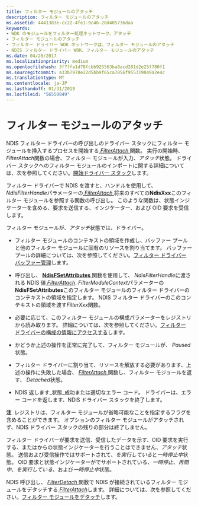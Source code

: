 ```yaml
---
title: フィルター モジュールのアタッチ
description: フィルター モジュールのアタッチ
ms.assetid: 4441383e-cc22-4fe1-9c46-28d405736daa
keywords:
- WDK のモジュールをフィルター処理ネットワーク、アタッチ
- フィルター モジュールのアタッチ
- フィルター ドライバー WDK ネットワークは、フィルター モジュールのアタッチ
- NDIS フィルター ドライバー WDK、フィルター モジュールのアタッチ
ms.date: 04/20/2017
ms.localizationpriority: medium
ms.openlocfilehash: 3f7ffa1d78fcbb925563ba8acd281d2e25f780f1
ms.sourcegitcommit: a33b7978e22d5bb9f65ca7056f955319049a2e4c
ms.translationtype: MT
ms.contentlocale: ja-JP
ms.lasthandoff: 01/31/2019
ms.locfileid: "56550849"
---
```

# <a name="attaching-a-filter-module"></a>フィルター モジュールのアタッチ





NDIS フィルター ドライバーの呼び出しのドライバー スタックにフィルター モジュールを挿入するプロセスを開始する[ *FilterAttach* ](https://msdn.microsoft.com/library/windows/hardware/ff549905)関数。 実行の開始時、 *FilterAttach*関数の場合、フィルター モジュールが入力、*アタッチ*状態。 ドライバー スタックへのフィルター モジュールのインポートに関する詳細については、次を参照してください。[開始ドライバー スタック](starting-a-driver-stack.md)します。

フィルター ドライバーで NDIS を渡すと、ハンドルを使用して、 *NdisFilterHandle*パラメーターの[ *FilterAttach* ](https://msdn.microsoft.com/library/windows/hardware/ff549905)将来のすべての**NdisXxx**このフィルター モジュールを参照する関数の呼び出し。 このような関数は、状態インジケーターを含める、要求を送信する、インジケーター、および OID 要求を受信します。

フィルター モジュールが、*アタッチ*状態では、ドライバー。

-   フィルター モジュールのコンテキストの領域を作成し、バッファー プールと他のフィルター モジュールに固有のリソースを割り当てます。 バッファー プールの詳細については、次を参照してください。[フィルター ドライバー バッファー管理](filter-driver-buffer-management.md)します。

-   呼び出し、 [ **NdisFSetAttributes** ](https://msdn.microsoft.com/library/windows/hardware/ff562619)関数を使用して、 *NdisFilterHandle*に渡される NDIS 値[ *FilterAttach*](https://msdn.microsoft.com/library/windows/hardware/ff549905). *FilterModuleContext*パラメーターの**NdisFSetAttributes**このフィルター モジュールのフィルター ドライバーのコンテキストの領域を指定します。 NDIS フィルター ドライバーのこのコンテキストの領域を渡す*FilterXxx*関数。

-   必要に応じて、このフィルター モジュールの構成パラメーターをレジストリから読み取ります。 詳細については、次を参照してください。[フィルター ドライバーの構成の情報にアクセスする](accessing-configuration-information-for-a-filter-driver.md)します。

-   かどうか上述の操作を正常に完了して、フィルター モジュールが、 *Paused*状態。

-   フィルター ドライバーに割り当て、リソースを解放する必要があります、上述の操作に失敗した場合、 [ *FilterAttach* ](https://msdn.microsoft.com/library/windows/hardware/ff549905)関数し、フィルター モジュールを返す、 *Detached*状態。

-   NDIS 返します\_状態\_成功または適切なエラー コード。 ドライバーは、エラー コードを返します、NDIS ドライバー スタックを終了します。

**注**  レジストリは、フィルター モジュールが省略可能なことを指定するフラグを含めることができます。 オプションのフィルター モジュールがアタッチされず、NDIS ドライバー スタックの残りの部分は終了しません。

 

フィルター ドライバーが要求を送信、受信したデータを示す、OID 要求を実行する、またはからの状態インジケーターを行うことはできません、*アタッチ*状態。 送信および受信操作ではサポートされて、*を実行している*と*一時停止中*状態。 OID 要求と状態インジケーターがでサポートされている、*一時停止*、*再開中*、*を実行している*、および*一時停止中*状態。

NDIS 呼び出し、 [ *FilterDetach* ](https://msdn.microsoft.com/library/windows/hardware/ff549918)関数で NDIS が接続されているフィルター モジュールをデタッチする[ *FilterAttach*](https://msdn.microsoft.com/library/windows/hardware/ff549905)します。 詳細については、次を参照してください。[フィルター モジュールをデタッチ](detaching-a-filter-module.md)します。

 

 





